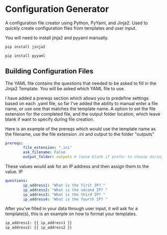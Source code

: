# Configuration Generator

A configuration file creator using Python, PyYaml, and Jinja2. Used to quickly create configuration files from templates and user input.

You will need to install jinja2 and pyyaml manually. 
```bash
pip install jinja2
```

```bash
pip install pyyaml
```

## Building Configuration Files

The YAML file contains the questions that needed to be asked to fill in the Jinja2 Template. You will be asked which YAML file to use.

I have added a prereqs section which allows you to predefine settings based on each .yaml file, so far I've added the ability to manual enter a file name, or use one that matches the template name. A option to set the file extension for the completed file, and the output folder location, which leave blank if want to specify during file creation.

Here is an example of the prereqs which would use the template name as the filename, use the file extension .ini and output to the folder "outputs"

```yaml
prereqs: 
        file_extension: ".ini"
        ask_filename: False
        output_folder: outputs # leave blank if prefer to choose during file creation
```
These values would ask for an IP address and then assign them to the value. IP 

```yaml
questions:
        ip_address1: "What is the first IP? "
        ip_address2: "What is the second IP? "
        ip_address3: "What is the third IP? "
        ip_address4: "What is the fourth IP? "
```

After you've filled in your data through user input, it will ask for a template(s), this is an example on how to format your templates.
```bash
ip_address1: {{ ip_address1 }}
ip_address2: {{ ip_address2 }}
```

